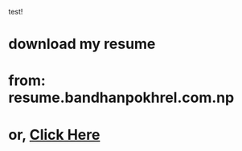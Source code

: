 test!
# download my resume
# from: resume.bandhanpokhrel.com.np
# or, [Click Here](https://resume.bandhanpokhrel.com.np/)
